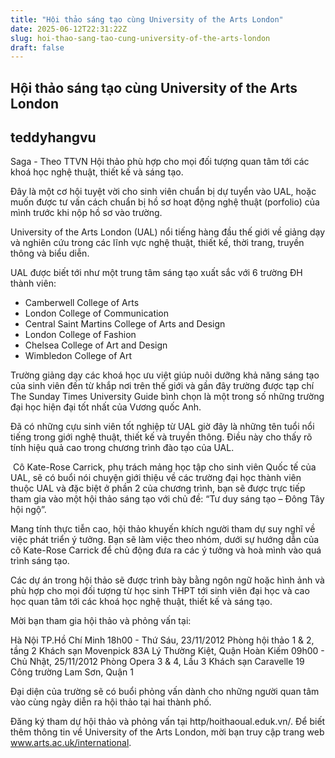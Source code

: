 ```yaml
---
title: "Hội thảo sáng tạo cùng University of the Arts London"
date: 2025-06-12T22:31:22Z
slug: hoi-thao-sang-tao-cung-university-of-the-arts-london
draft: false
---
```


## Hội thảo sáng tạo cùng University of the Arts London

## teddyhangvu

Saga - Theo TTVN
Hội thảo phù hợp cho mọi đối tượng quan tâm tới các khoá học nghệ thuật, thiết kế và sáng tạo.

Đây là một cơ hội tuyệt vời cho sinh viên chuẩn bị dự tuyển vào UAL, hoặc muốn được tư vấn cách chuẩn bị hồ sơ hoạt động nghệ thuật (porfolio) của mình trước khi nộp hồ sơ vào trường.

University of the Arts London (UAL) nổi tiếng hàng đầu thế giới về giảng dạy và nghiên cứu trong các lĩnh vực nghệ thuật, thiết kế, thời trang, truyền thông và biểu diễn.

UAL được biết tới như một trung tâm sáng tạo xuất sắc với 6 trường ĐH thành viên:

- Camberwell College of Arts                                  
- London College of Communication
- Central Saint Martins College of Arts and Design  
- London College of Fashion
- Chelsea College of Art and Design                     
- Wimbledon College of Art

Trường giảng dạy các khoá học ưu việt giúp nuôi dưỡng khả năng sáng tạo của sinh viên đến từ khắp nơi trên thế giới và gần đây trường được tạp chí The Sunday Times University Guide bình chọn là một trong số những trường đại học hiện đại tốt nhất của Vương quốc Anh.

Đã có những cựu sinh viên tốt nghiệp từ UAL giờ đây là những tên tuổi nổi tiếng trong giới nghệ thuật, thiết kế và truyền thông. Điều này cho thấy rõ tính hiệu quả cao trong chương trình đào tạo của UAL.
 
​
Cô Kate-Rose Carrick, phụ trách mảng học tập cho sinh viên Quốc tế của UAL, sẽ có buổi nói chuyện giới thiệu về các trường đại học thành viên thuộc UAL và đặc biệt ở phần 2 của chương trình, bạn sẽ được trực tiếp tham gia vào một hội thảo sáng tạo với chủ đề: “Tư duy sáng tạo – Đông Tây hội ngộ”.

Mang tính thực tiễn cao, hội thảo khuyến khích người tham dự suy nghĩ về việc phát triển ý tưởng. Bạn sẽ làm việc theo nhóm, dưới sự hướng dẫn của cô Kate-Rose Carrick để chủ động đưa ra các ý tưởng và hoà mình vào quá trình sáng tạo.

Các dự án trong hội thảo sẽ được trình bày bằng ngôn ngữ hoặc hình ảnh và phù hợp cho mọi đối tượng từ học sinh THPT tới sinh viên đại học và cao học quan tâm tới các khoá học nghệ thuật, thiết kế và sáng tạo.
 
Mời bạn tham gia hội thảo và phỏng vấn tại:

 
 
Hà Nội  TP.Hồ Chí Minh
18h00 - Thứ Sáu, 23/11/2012
Phòng hội thảo 1 & 2, tầng 2
Khách sạn Movenpick
83A Lý Thường Kiệt, Quận Hoàn Kiếm 
09h00 - Chủ Nhật, 25/11/2012
Phòng Opera 3 & 4, Lầu 3
Khách sạn Caravelle
19 Công trường Lam Sơn, Quận 1

 
 
                                           
Đại diện của trường sẽ có buổi phỏng vấn dành cho những người quan tâm vào cùng ngày diễn ra hội thảo tại hai thành phố.

Đăng ký tham dự hội thảo và phỏng vấn tại http/hoithaoual.eduk.vn/. Để biết thêm thông tin về University of the Arts London, mời bạn truy cập trang web  www.arts.ac.uk/international.